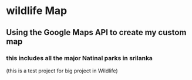 # wildlife Map
## Using the Google Maps API to create  my custom map 
### this includes all the major Natinal parks in srilanka
(this is a test project for big project in Wildlife)
